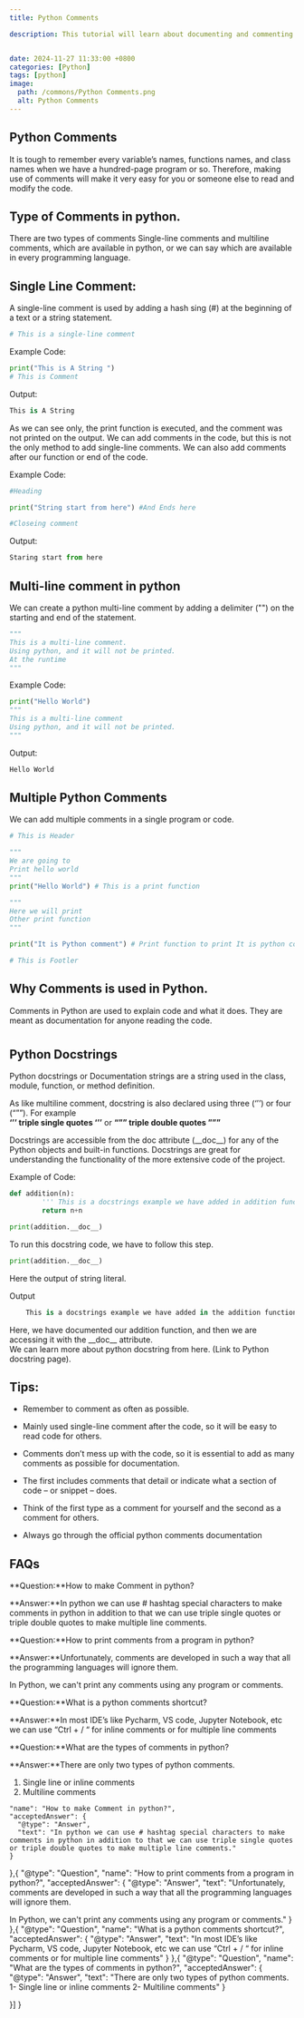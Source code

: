 ```yaml
---
title: Python Comments

description: This tutorial will learn about documenting and commenting on the python code using python comments and python docstring.


date: 2024-11-27 11:33:00 +0800
categories: [Python]
tags: [python]
image:
  path: /commons/Python Comments.png
  alt: Python Comments
---
```


## Python Comments

It is tough to remember every variable’s names, functions names, and class names when we have a hundred-page program or so. Therefore, making use of comments will make it very easy for you or someone else to read and modify the code.

## Type of Comments in python.

 There are two types of comments Single-line comments and multiline comments, which are available in python, or we can say which are available in every programming language.

## Single Line Comment:

A single-line comment is used by adding a hash sing (\#) at the beginning of a text or a string statement.

```python
# This is a single-line comment
```

Example Code:

```python
print("This is A String ")
# This is Comment
```

Output:

```python
This is A String
```

<script type="text/javascript">
	atOptions = {
		'key' : '98858c4e91885e00ea9926beee01c03e',
		'format' : 'iframe',
		'height' : 90,
		'width' : 728,
		'params' : {}
	};
</script>
<script type="text/javascript" src="//www.highperformanceformat.com/98858c4e91885e00ea9926beee01c03e/invoke.js"></script>
As we can see only, the print function is executed, and the comment was not printed on the output. We can add comments in the code, but this is not the only method to add single-line comments. We can also add comments after our function or end of the code.

Example Code:

```python
#Heading

print("String start from here") #And Ends here

#Closeing comment
```

Output:

```python
Staring start from here
```

## Multi-line comment in python

We can create a python multi-line comment by adding a delimiter  ("") on the starting and end of the statement.

```python
"""
This is a multi-line comment.
Using python, and it will not be printed. 
At the runtime
"""
```
Example Code:

```python
print("Hello World")
"""
This is a multi-line comment
Using python, and it will not be printed.
"""
```

Output:

```python
Hello World
```

## Multiple Python Comments

We can add multiple comments in a single program or code.

```python
# This is Header

"""
We are going to 
Print hello world
"""
print("Hello World") # This is a print function

"""
Here we will print 
Other print function
"""

print("It is Python comment") # Print function to print It is python comment 

# This is Footler
```

## Why Comments is used in Python.

Comments in Python are used to explain code and what it does. They are meant as documentation for anyone reading the code.

# 

## Python Docstrings 

Python docstrings or Documentation strings are a string used in the class, module, function, or method definition. 

As like multiline comment, docstring is also declared using three (‘’’) or four (“””). For example   
**‘’’ triple single quotes ‘’’** or **“”” triple double quotes ”””**

Docstrings are accessible from the doc attribute (\_\_doc\_\_)   for any of the Python objects and built-in functions. Docstrings are great for understanding the functionality of the more extensive code of the project.

Example of Code:

```python
def addition(n):
		''' This is a docstrings example we have added in addition function '''
		return n+n

print(addition.__doc__)

```

To run this docstring code, we have to follow this step.

```python
print(addition.__doc__)
```
Here the output of string literal.

Output

```python
	This is a docstrings example we have added in the addition function. 
```

Here, we have documented our addition function, and then we are accessing it with the \_\_doc\_\_ attribute.  
 We can learn more about python docstring from here. (Link to Python docstring page).

## Tips:

* Remember to comment as often as possible.

* Mainly used single-line comment after the code, so it will be easy to read code for others.  
    
* Comments don’t mess up with the code, so it is essential to add as many comments as possible for documentation.  
* The first includes comments that detail or indicate what a section of code – or snippet – does.  
* Think of the first type as a comment for yourself and the second as a comment for others.  
* Always go through the official python comments documentation

## FAQs

**Question:**How to make Comment in python?

**Answer:**In python we can use \# hashtag special characters to make comments in python in addition to that we can use triple single quotes or triple double quotes to make multiple line comments.

**Question:**How to print comments from a program in python?

**Answer:**Unfortunately, comments are developed in such a way that all the programming languages will ignore them.

In Python, we can't print any comments using any program or comments.

**Question:**What is a python comments shortcut?

**Answer:**In most IDE’s like Pycharm, VS code, Jupyter Notebook, etc we can use “Ctrl \+ / “ for inline comments or for multiple line comments

**Question:**What are the types of comments in python?

**Answer:**There are only two types of python comments.

1. Single line or inline comments  
2. Multiline comments

<script type="application/ld+json">
{
  "@context": "https://schema.org",
  "@type": "FAQPage",
  "mainEntity": [{
    "@type": "Question",
<script type="text/javascript">
	atOptions = {
		'key' : '98858c4e91885e00ea9926beee01c03e',
		'format' : 'iframe',
		'height' : 90,
		'width' : 728,
		'params' : {}
	};
</script>
<script type="text/javascript" src="//www.highperformanceformat.com/98858c4e91885e00ea9926beee01c03e/invoke.js"></script>
    "name": "How to make Comment in python?",
    "acceptedAnswer": {
      "@type": "Answer",
      "text": "In python we can use # hashtag special characters to make comments in python in addition to that we can use triple single quotes or triple double quotes to make multiple line comments."
    }
  },{
    "@type": "Question",
    "name": "How to print comments from a program in python?",
    "acceptedAnswer": {
      "@type": "Answer",
      "text": "Unfortunately, comments are developed in such a way that all the programming languages will ignore them.

In Python, we can't print any comments using any program or comments."
    }
  },{
    "@type": "Question",
    "name": "What is a python comments shortcut?",
    "acceptedAnswer": {
      "@type": "Answer",
      "text": "In most IDE’s like Pycharm, VS code, Jupyter Notebook, etc we can use “Ctrl + / “ for inline comments or for multiple line comments"
    }
  },{
    "@type": "Question",
    "name": "What are the types of comments in python?",
    "acceptedAnswer": {
      "@type": "Answer",
      "text": "There are only two types of python comments.
1- Single line or inline comments
2- Multiline comments"
    }
<script type="text/javascript">
	atOptions = {
		'key' : '98858c4e91885e00ea9926beee01c03e',
		'format' : 'iframe',
		'height' : 90,
		'width' : 728,
		'params' : {}
	};
</script>
<script type="text/javascript" src="//www.highperformanceformat.com/98858c4e91885e00ea9926beee01c03e/invoke.js"></script>
  }]
}
</script>


<script async src="https://pagead2.googlesyndication.com/pagead/js/adsbygoogle.js?client=ca-pub-4181667199679058"
     crossorigin="anonymous"></script>